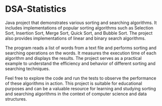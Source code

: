# DSA-Statistics
Java project that demonstrates various sorting and searching algorithms. It includes implementations of popular sorting algorithms such as Selection Sort, Insertion Sort, Merge Sort, Quick Sort, and Bubble Sort. The project also provides implementations of linear and binary search algorithms.

The program reads a list of words from a text file and performs sorting and searching operations on the words. It measures the execution time of each algorithm and displays the results. The project serves as a practical example to understand the efficiency and behavior of different sorting and searching techniques.

Feel free to explore the code and run the tests to observe the performance of these algorithms in action. This project is suitable for educational purposes and can be a valuable resource for learning and studying sorting and searching algorithms in the context of computer science and data structures.
